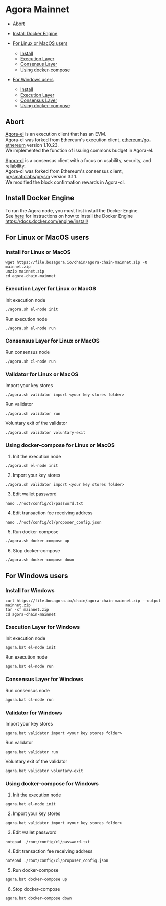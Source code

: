 # Agora Mainnet

- [Abort](#abort)

- [Install Docker Engine](#install-docker-engine)

- [For Linux or MacOS users](#for-linux-or-macos-users)
  - [Install](#install-for-linux-or-macos)
  - [Execution Layer](#execution-layer-for-linux-or-macos)
  - [Consensus Layer](#consensus-layer-for-linux-or-macos)
  - [Using docker-compose](#using-docker-compose-for-linux-or-macos)


- [For Windows users](#for-windows-users)
  - [Install](#install-for-windows)
  - [Execution Layer](#execution-layer-for-windows)
  - [Consensus Layer](#consensus-layer-for-windows)
  - [Using docker-compose](#using-docker-compose-for-windows)

## Abort
[Agora-el](https://github.com/bosagora/agora-el) is an execution client that has an EVM.  
Agora-el was forked from Ethereum's execution client, [ethereum/go-ethereum](https://github.com/ethereum/go-ethereum) version 1.10.23.  
We implemented the function of issuing commons budget in Agora-el.

[Agora-cl](https://github.com/bosagora/agora-cl) is a consensus client with a focus on usability, security, and reliability.  
Agora-cl was forked from Ethereum's consensus client, [prysmaticlabs/prysm](https://github.com/prysmaticlabs/prysm) version 3.1.1.  
We modified the block confirmation rewards in Agora-cl.

## Install Docker Engine

To run the Agora node, you must first install the Docker Engine.  
See [here](https://docs.docker.com/engine/install/) for instructions on how to install the Docker Engine  
https://docs.docker.com/engine/install/

## For Linux or MacOS users

### Install for Linux or MacOS

```shell
wget https://file.bosagora.io/chain/agora-chain-mainnet.zip -O mainnet.zip
unzip mainnet.zip
cd agora-chain-mainnet
```

### Execution Layer for Linux or MacOS

Init execution node

```shell
./agora.sh el-node init
```

Run execution node

```shell
./agora.sh el-node run
```


### Consensus Layer for Linux or MacOS


Run consensus node

```shell
./agora.sh cl-node run
```

### Validator for Linux or MacOS

Import your key stores

```shell
./agora.sh validator import <your key stores folder>
```

Run validator

```shell
./agora.sh validator run
```

Voluntary exit of the validator

```shell
./agora.sh validator voluntary-exit
```

### Using docker-compose for Linux or MacOS

1. Init the execution node
```shell
./agora.sh el-node init
```

2. Import your key stores
```shell
./agora.sh validator import <your key stores folder>
```

3. Edit wallet password
```shell
nano ./root/config/cl/password.txt
```

4. Edit transaction fee receiving address
```shell
nano ./root/config/cl/proposer_config.json
```

5. Run docker-compose
```shell
./agora.sh docker-compose up
```

6. Stop docker-compose
```shell
./agora.sh docker-compose down
```

## For Windows users


### Install for Windows

```shell
curl https://file.bosagora.io/chain/agora-chain-mainnet.zip --output mainnet.zip
tar -xf mainnet.zip
cd agora-chain-mainnet
```

### Execution Layer for Windows

Init execution node

```shell
agora.bat el-node init
```

Run execution node

```shell
agora.bat el-node run
```


### Consensus Layer for Windows


Run consensus node

```shell
agora.bat cl-node run
```

### Validator for Windows

Import your key stores

```shell
agora.bat validator import <your key stores folder>
```

Run validator

```shell
agora.bat validator run
```

Voluntary exit of the validator

```shell
agora.bat validator voluntary-exit
```

### Using docker-compose for Windows

1. Init the execution node
```shell
agora.bat el-node init
```

2. Import your key stores
```shell
agora.bat validator import <your key stores folder>
```

3. Edit wallet password
```shell
notepad ./root/config/cl/password.txt
```

4. Edit transaction fee receiving address
```shell
notepad ./root/config/cl/proposer_config.json
```

5. Run docker-compose
```shell
agora.bat docker-compose up
```

6. Stop docker-compose
```shell
agora.bat docker-compose down
```
